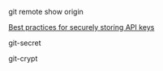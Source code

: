 git remote show origin

[Best practices for securely storing API keys](https://www.freecodecamp.org/news/how-to-securely-store-api-keys-4ff3ea19ebda/)

git-secret

git-crypt
